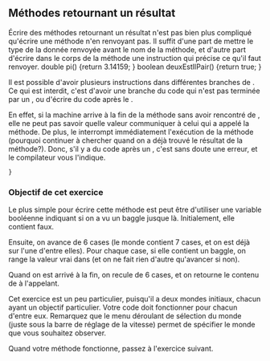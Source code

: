 ## Méthodes retournant un résultat ##
Écrire des méthodes retournant un résultat n'est pas bien plus compliqué
qu'écrire une méthode n'en renvoyant pas. Il suffit d'une part de mettre le
type de la donnée renvoyée avant le nom de la méthode, et d'autre part
d'écrire dans le corps de la méthode une instruction qui
précise ce qu'il faut renvoyer.     double pi() {return 3.14159;
    }
    boolean deuxEstIlPair() {return true;
    }

Il est possible d'avoir plusieurs instructions dans
différentes branches de . Ce qui est interdit, c'est d'avoir
une branche du code qui n'est pas terminée par un , ou
d'écrire du code après le .

En effet, si la machine arrive à la fin de la méthode sans avoir rencontré
de , elle ne peut pas savoir quelle valeur communiquer à
celui qui a appelé la méthode. De plus, le interrompt
immédiatement l'exécution de la méthode (pourquoi continuer à chercher quand
on a déjà trouvé le résultat de la méthode?). Donc, s'il y a du code après
un , c'est sans doute une erreur, et le compilateur vous
l'indique.

    }
### Objectif de cet exercice ###

Le plus simple pour écrire cette méthode est peut être d'utiliser une
variable booléenne indiquant si on a vu un baggle
jusque là. Initialement, elle contient faux.

Ensuite, on avance de 6 cases (le monde contient 7 cases, et on est déjà sur
l'une d'entre elles). Pour chaque case, si elle contient un baggle, on range
la valeur vrai dans (et on ne fait rien d'autre qu'avancer
si non).

Quand on est arrivé à la fin, on recule de 6 cases, et on retourne le
contenu de à l'appelant.

Cet exercice est un peu particulier, puisqu'il a deux mondes initiaux,
chacun ayant un objectif particulier. Votre code doit fonctionner pour
chacun d'entre eux. Remarquez que le menu déroulant de sélection du monde
(juste sous la barre de réglage de la vitesse) permet de spécifier le monde
que vous souhaitez observer.

Quand votre méthode fonctionne, passez à l'exercice
suivant.

